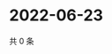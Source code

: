 # 2022-06-23

共 0 条

<!-- BEGIN WEIBO -->
<!-- 最后更新时间 Thu Jun 23 2022 12:33:58 GMT+0800 (China Standard Time) -->

<!-- END WEIBO -->
